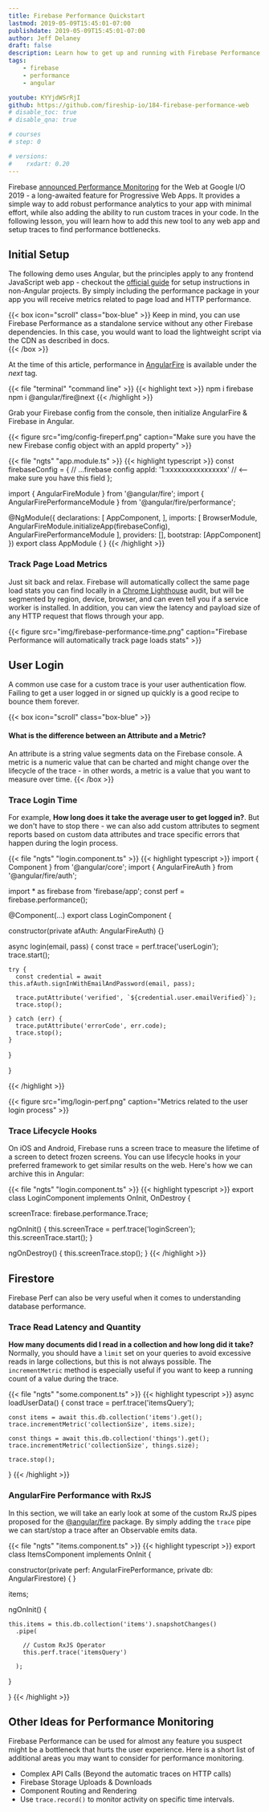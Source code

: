 ```yaml
---
title: Firebase Performance Quickstart
lastmod: 2019-05-09T15:45:01-07:00
publishdate: 2019-05-09T15:45:01-07:00
author: Jeff Delaney
draft: false
description: Learn how to get up and running with Firebase Performance in an Angular app. 
tags: 
    - firebase
    - performance
    - angular

youtube: KYYjdWSrRjI
github: https://github.com/fireship-io/184-firebase-performance-web
# disable_toc: true
# disable_qna: true

# courses
# step: 0

# versions:
#    rxdart: 0.20
---
```


Firebase [announced Performance Monitoring](https://firebase.googleblog.com/2019/05/whats-new-Google-IO-2019.html) for the Web at Google I/O 2019 - a long-awaited feature for Progressive Web Apps. It provides a simple way to add robust performance analytics to your app with minimal effort, while also adding the ability to run custom traces in your code. In the following lesson, you will learn how to add this new tool to any web app and setup traces to find performance bottlenecks.

## Initial Setup

The following demo uses Angular, but the principles apply to any frontend JavaScript web app - checkout the [official guide](https://firebase.google.com/docs/perf-mon/get-started-web) for setup instructions in non-Angular projects. By simply including the performance package in your app you will receive metrics related to page load and HTTP performance. 

{{< box icon="scroll" class="box-blue" >}}
Keep in mind, you can use Firebase Performance as a standalone service without any other Firebase dependencies. In this case, you would want to load the lightweight script via the CDN as described in docs.  
{{< /box >}}

At the time of this article, performance in [AngularFire](https://github.com/angular/angularfire2) is available under the *next* tag.  

{{< file "terminal" "command line" >}}
{{< highlight text >}}
npm i firebase
npm i @angular/fire@next
{{< /highlight >}}


Grab your Firebase config from the console, then initialize AngularFire & Firebase in Angular. 

{{< figure src="img/config-fireperf.png" caption="Make sure you have the new Firebase config object with an appId property" >}}

{{< file "ngts" "app.module.ts" >}}
{{< highlight typescript >}}
const firebaseConfig = {
    // ...firebase config
  appId: '1:xxxxxxxxxxxxxxxx'  // <-- make sure you have this field
};

import { AngularFireModule } from '@angular/fire';
import { AngularFirePerformanceModule } from '@angular/fire/performance';


@NgModule({
  declarations: [
    AppComponent,
  ],
  imports: [
    BrowserModule,
    AngularFireModule.initializeApp(firebaseConfig),
    AngularFirePerformanceModule
  ],
  providers: [],
  bootstrap: [AppComponent]
})
export class AppModule { }
{{< /highlight >}}




### Track Page Load Metrics

Just sit back and relax. Firebase will automatically collect the same page load stats you can find locally in a [Chrome Lighthouse](https://developers.google.com/web/tools/lighthouse/) audit, but will be segmented by region, device, browser, and can even tell you if a service worker is installed.  In addition, you can view the latency and payload size of any HTTP request that flows through your app. 

{{< figure src="img/firebase-performance-time.png" caption="Firebase Performance will automatically track page loads stats" >}}

## User Login

A common use case for a custom trace is your user authentication flow. Failing to get a user logged in or signed up quickly is a good recipe to bounce them forever. 

{{< box icon="scroll" class="box-blue" >}}
#### What is the difference between an Attribute and a Metric?

An attribute is a string value segments data on the Firebase console. A metric is a numeric value that can be charted and might change over the lifecycle of the trace - in other words, a metric is a value that you want to measure over time.
{{< /box >}}



### Trace Login Time

For example, **How long does it take the average user to get logged in?**. But we don't have to stop there - we can also add custom attributes to segment reports based on custom data attributes and trace specific errors that happen during the login process. 

{{< file "ngts" "login.component.ts" >}}
{{< highlight typescript >}}
import { Component } from '@angular/core';
import { AngularFireAuth } from '@angular/fire/auth';

import * as firebase from 'firebase/app';
const perf = firebase.performance();

@Component(...)
export class LoginComponent {

  constructor(private afAuth: AngularFireAuth) {}

  async login(email, pass) {
    const trace = perf.trace('userLogin');
    trace.start();

    try {
      const credential = await this.afAuth.signInWithEmailAndPassword(email, pass);

      trace.putAttribute('verified', `${credential.user.emailVerified}`);
      trace.stop();

    } catch (err) {
      trace.putAttribute('errorCode', err.code);
      trace.stop();
    }

  }

}

{{< /highlight >}}

{{< figure src="img/login-perf.png" caption="Metrics related to the user login process" >}}

### Trace Lifecycle Hooks

On iOS and Android, Firebase runs a screen trace to measure the lifetime of a screen to detect frozen screens. You can use lifecycle hooks in your preferred framework to get similar results on the web. Here's how we can archive this in Angular:

{{< file "ngts" "login.component.ts" >}}
{{< highlight typescript >}}
export class LoginComponent implements OnInit, OnDestroy {

  screenTrace: firebase.performance.Trace;


  ngOnInit() {
    this.screenTrace = perf.trace('loginScreen');
    this.screenTrace.start();
  }

  ngOnDestroy() {
    this.screenTrace.stop();
  }
{{< /highlight >}}

## Firestore

Firebase Perf can also be very useful when it comes to understanding database performance. 

### Trace Read Latency and Quantity

**How many documents did I read in a collection and how long did it take?** Normally, you should have a `limit` set on your queries to avoid excessive reads in large collections, but this is not always possible. The `incrementMetric` method is especially useful if you want to keep a running count of a value during the trace. 


{{< file "ngts" "some.component.ts" >}}
{{< highlight typescript >}}
  async loadUserData() {
    const trace = perf.trace('itemsQuery');

    const items = await this.db.collection('items').get();
    trace.incrementMetric('collectionSize', items.size);

    const things = await this.db.collection('things').get();
    trace.incrementMetric('collectionSize', things.size);

    trace.stop();
  }
{{< /highlight >}}

### AngularFire Performance with RxJS

In this section, we will take an early look at some of the custom RxJS pipes proposed for the [@angular/fire](https://github.com/angular/angularfire2) package. By simply adding the `trace` pipe we can start/stop a trace after an Observable emits data. 

{{< file "ngts" "items.component.ts" >}}
{{< highlight typescript >}}
export class ItemsComponent implements OnInit {

  constructor(private perf: AngularFirePerformance, private db: AngularFirestore) { }

  items;
  

  ngOnInit() {
    
    this.items = this.db.collection('items').snapshotChanges()
      .pipe(

        // Custom RxJS Operator
        this.perf.trace('itemsQuery')

      );

  }

}
{{< /highlight >}}

## Other Ideas for Performance Monitoring

Firebase Performance can be used for almost any feature you suspect might be a bottleneck that hurts the user experience. Here is a short list of additional areas you may want to consider for performance monitoring. 

- Complex API Calls (Beyond the automatic traces on HTTP calls)
- Firebase Storage Uploads & Downloads
- Component Routing and Rendering
- Use `trace.record()` to monitor activity on specific time intervals. 


